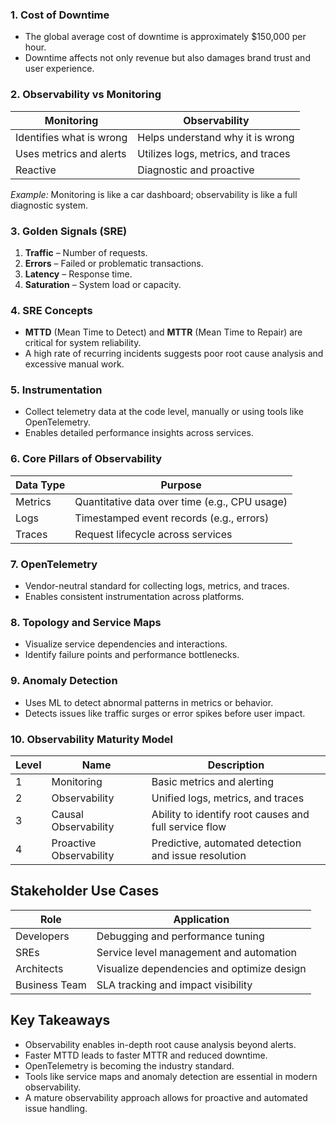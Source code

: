 ### 1. Cost of Downtime

- The global average cost of downtime is approximately $150,000 per hour.
- Downtime affects not only revenue but also damages brand trust and user experience.

### 2. Observability vs Monitoring

| Monitoring               | Observability                         |
|--------------------------|----------------------------------------|
| Identifies what is wrong | Helps understand why it is wrong       |
| Uses metrics and alerts  | Utilizes logs, metrics, and traces     |
| Reactive                 | Diagnostic and proactive               |

*Example:* Monitoring is like a car dashboard; observability is like a full diagnostic system.

### 3. Golden Signals (SRE)

1. **Traffic** – Number of requests.  
2. **Errors** – Failed or problematic transactions.  
3. **Latency** – Response time.  
4. **Saturation** – System load or capacity.

### 4. SRE Concepts

- **MTTD** (Mean Time to Detect) and **MTTR** (Mean Time to Repair) are critical for system reliability.
- A high rate of recurring incidents suggests poor root cause analysis and excessive manual work.

### 5. Instrumentation

- Collect telemetry data at the code level, manually or using tools like OpenTelemetry.
- Enables detailed performance insights across services.

### 6. Core Pillars of Observability

| Data Type | Purpose                                        |
|-----------|------------------------------------------------|
| Metrics   | Quantitative data over time (e.g., CPU usage) |
| Logs      | Timestamped event records (e.g., errors)      |
| Traces    | Request lifecycle across services             |

### 7. OpenTelemetry

- Vendor-neutral standard for collecting logs, metrics, and traces.
- Enables consistent instrumentation across platforms.

### 8. Topology and Service Maps

- Visualize service dependencies and interactions.
- Identify failure points and performance bottlenecks.

### 9. Anomaly Detection

- Uses ML to detect abnormal patterns in metrics or behavior.
- Detects issues like traffic surges or error spikes before user impact.

### 10. Observability Maturity Model

| Level | Name                    | Description                                              |
|-------|-------------------------|----------------------------------------------------------|
| 1     | Monitoring              | Basic metrics and alerting                               |
| 2     | Observability           | Unified logs, metrics, and traces                        |
| 3     | Causal Observability    | Ability to identify root causes and full service flow    |
| 4     | Proactive Observability | Predictive, automated detection and issue resolution     |

## Stakeholder Use Cases

| Role          | Application                                    |
|---------------|------------------------------------------------|
| Developers    | Debugging and performance tuning              |
| SREs          | Service level management and automation       |
| Architects    | Visualize dependencies and optimize design    |
| Business Team | SLA tracking and impact visibility            |

## Key Takeaways

- Observability enables in-depth root cause analysis beyond alerts.
- Faster MTTD leads to faster MTTR and reduced downtime.
- OpenTelemetry is becoming the industry standard.
- Tools like service maps and anomaly detection are essential in modern observability.
- A mature observability approach allows for proactive and automated issue handling.
